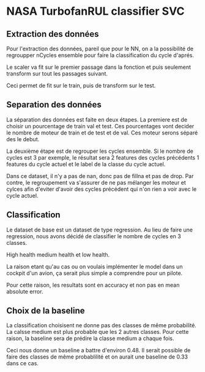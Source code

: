# NASA TurbofanRUL classifier SVC

## Extraction des données

Pour l'extraction des données, pareil que pour le NN, on a la possibilité de regroupper nCycles ensemble pour faire la classification du cycle d'aprés. 

Le scaler va fit sur le premier passage dans la fonction et puis seulement transform sur tout les passages suivant.

Ceci permet de fit sur le train, puis de transform sur le test.

## Separation des données

La séparation des données est faite en deux étapes. La premiere est de choisir un pourcentage de train val et test. Ces pourcentages vont decider le nombre de moteur de train et de test et de val. Ces moteur serons séparé des le debut.

La deuxième étape est de regrouper les cycles ensemble. Si le nombre de cycles est 3 par exemple, le résultat sera 2 features des cycles précédents 1 features du cycle actuel et le label de la classe du cycle actuel.

Dans ce dataset, il n'y a pas de nan, donc pas de fillna et pas de drop.
Par contre, le regroupement va s'assurer de ne pas mélanger les moteur et cylces afin d'eviter d'avoir des cycles précédent qui n'on rien a voir avec le cycle actuel.


## Classification

Le dataset de base est un dataset de type regression. Au lieu de faire une regression, nous avons décidé de classifier le nombre de cycles en 3 classes.

High health medium health et low health.

La raison etant qu'au cas ou on voulais implémenter le model dans un cockpit d'un avion, ça serait plus simple a comprendre pour un pilote.

Pour cette raison, les resultats sont en accuracy et non pas en mean absolute error.

## Choix de la baseline

La classification choisisent ne donne pas des classes de même probabilité. La calsse medium est plus probable que les 2 autres classes.
Pour cette raison, la baseline sera de prédire la classe medium a chaque fois.

Ceci nous donne un baseline a battre d'environ 0.48.
Il serait possible de faire des classes de même probablilité et on aurait une baseline de 0.33 dans ce cas.

